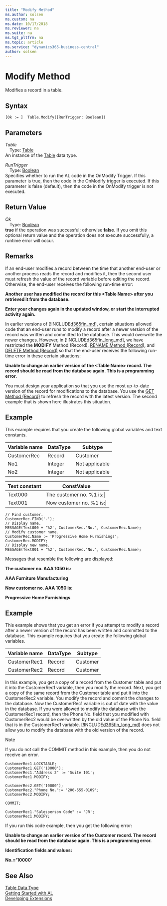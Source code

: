 ```yaml
---
title: "Modify Method"
ms.author: solsen
ms.custom: na
ms.date: 10/17/2018
ms.reviewer: na
ms.suite: na
ms.tgt_pltfrm: na
ms.topic: article
ms.service: "dynamics365-business-central"
author: solsen
---
```

[//]: # (START>DO_NOT_EDIT)
[//]: # (IMPORTANT:Do not edit any of the content between here and the END>DO_NOT_EDIT.)
[//]: # (Any modifications should be made in the .xml files in the ModernDev repo.)
# Modify Method
Modifies a record in a table.

## Syntax
```
[Ok := ]  Table.Modify([RunTrigger: Boolean])
```
## Parameters
*Table*  
&emsp;Type: [Table](table-data-type.md)  
An instance of the [Table](table-data-type.md) data type.  

*RunTrigger*  
&emsp;Type: [Boolean](../boolean/boolean-data-type.md)  
Specifies whether to run the AL code in the OnModify Trigger. If this parameter is true, then the code in the OnModify trigger is executed. If this parameter is false (default), then the code in the OnModify trigger is not executed.
          


## Return Value
*Ok*  
&emsp;Type: [Boolean](../boolean/boolean-data-type.md)  
**true** if the operation was successful; otherwise **false**.  If you omit this optional return value and the operation does not execute successfully, a runtime error will occur.    


[//]: # (IMPORTANT: END>DO_NOT_EDIT)

## Remarks  
 If an end-user modifies a record between the time that another end-user or another process reads the record and modifies it, then the second user must refresh the value of the record variable before editing the record. Otherwise, the end-user receives the following run-time error:  
  
 **Another user has modified the record for this \<Table Name> after you retrieved it from the database.**  
  
 **Enter your changes again in the updated window, or start the interrupted activity again.**  
  
 In earlier versions of [!INCLUDE[d365fin_md](../../includes/d365fin_md.md)], certain situations allowed code that an end-user runs to modify a record after a newer version of the record was written and committed to the database. This would overwrite the newer changes. However, in [!INCLUDE[d365fin_long_md](../../includes/d365fin_long_md.md)], we have restricted the **MODIFY** Method \(Record\), [RENAME Method \(Record\)](../../methods/devenv-rename-method-record.md), and [DELETE Method \(Record\)](../../methods/devenv-delete-method-record.md) so that the end-user receives the following run-time error in these certain situations:  
  
 **Unable to change an earlier version of the \<Table Name> record. The record should be read from the database again. This is a programming error.**  
  
 You must design your application so that you use the most up-to-date version of the record for modifications to the database. You use the [GET Method \(Record\)](../../methods/devenv-get-method-record.md) to refresh the record with the latest version. The second example that is shown here illustrates this situation.  
  
## Example  
 This example requires that you create the following global variables and text constants.  
  
|Variable name|DataType|Subtype|  
|-------------------|--------------|-------------|  
|CustomerRec|Record|Customer|  
|No1|Integer|Not applicable|  
|No2|Integer|Not applicable|  
  
|Text constant|ConstValue|  
|-------------------|----------------|  
|Text000|The customer no. %1 is:\\|  
|Text001|Now customer no. %1 is:\\|  
  
```  
// Find customer.  
CustomerRec.FIND('-');  
// Display name.  
MESSAGE(Text000 + '%2', CustomerRec."No.", CustomerRec.Name);  
// Modify customer name.  
CustomerRec.Name := 'Progressive Home Furnishings';  
CustomerRec.MODIFY;  
// Display new name.  
MESSAGE(Text001 + '%2', CustomerRec."No.", CustomerRec.Name);  
```  
  
 Messages that resemble the following are displayed:  
  
 **The customer no. AAA 1050 is:**  
  
 **AAA Furniture Manufacturing**  
  
 **Now customer no. AAA 1050 is:**  
  
 **Progressive Home Furnishings**  
  
## Example  
 This example shows that you get an error if you attempt to modify a record after a newer version of the record has been written and committed to the database. This example requires that you create the following global variables.  
  
|Variable name|DataType|Subtype|  
|-------------------|--------------|-------------|  
|CustomerRec1|Record|Customer|  
|CustomerRec2|Record|Customer|  
  
 In this example, you get a copy of a record from the Customer table and put it into the CustomerRec1 variable, then you modify the record. Next, you get a copy of the same record from the Customer table and put it into the CustomerRec2 variable. You modify the record and commit the changes to the database. Now the CustomerRec1 variable is out of date with the value in the database. If you were allowed to modify the database with the CustomerRec1 record, then the Phone No. field that you modified with CustomerRec2 would be overwritten by the old value of the Phone No. field that is in the CustomerRec1 variable. [!INCLUDE[d365fin_long_md](../../includes/d365fin_long_md.md)] does not allow you to modify the database with the old version of the record.  
  
> [!NOTE]  
>  If you do not call the COMMIT method in this example, then you do not receive an error.  
  
```  
CustomerRec1.LOCKTABLE;  
CustomerRec1.GET('10000');  
CustomerRec1."Address 2" := 'Suite 101';  
CustomerRec1.MODIFY;  
  
CustomerRec2.GET('10000');  
CustomerRec2."Phone No.":= '206-555-0109';  
CustomerRec2.MODIFY;  
  
COMMIT;  
  
CustomerRec1."Salesperson Code" := 'JR';  
CustomerRec1.MODIFY;  
```  
  
 If you run this code example, then you get the following error:  
  
 **Unable to change an earlier version of the Customer record. The record should be read from the database again. This is a programming error.**  
  
 **Identification fields and values:**  
  
 **No.='10000'**  
  

## See Also
[Table Data Type](table-data-type.md)  
[Getting Started with AL](../../devenv-get-started.md)  
[Developing Extensions](../../devenv-dev-overview.md)